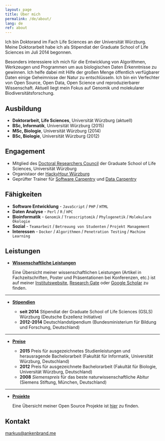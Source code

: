 ```yaml
---
layout: page
title: Über mich
permalink: /de/about/
lang: de
ref: about
---
```


Ich bin Doktorand im Fach Life Sciences an der Universität Würzburg.
Meine Doktorarbeit habe ich als Stipendiat der Graduate School of Life Sciences im Juli 2014 begonnen.

Besonders interessiere ich mich für die Entwicklung von Algorithmen, Werkzeugen und Programmen um aus biologischen Daten Erkenntnisse zu gewinnen.
Ich helfe dabei mit Hilfe der großen Menge öffentlich verfügbarer Daten einige Geheimnisse der Natur zu entschlüsseln.
Ich bin ein Verfechter von Open Source, Open Data, Open Science und reproduzierbarer Wissenschaft.
Aktuell liegt mein Fokus auf Genomik und molekularer Biodiversitätsforschung.

## Ausbildung

* **Doktorarbeit, Life Sciences**, Universität Würzburg (aktuell)
* **BSc, Informatik**, Universität Würzburg (2015)
* **MSc, Biologie**, Universität Würzburg (2014)
* **BSc, Biologie**, Universität Würzburg (2012)

## Engagement

* Mitglied des [Doctoral Researchers Council](http://www.graduateschools.uni-wuerzburg.de/life_sciences/doctoral_researchers/doctoral_researchers_council/) der Graduate School of Life Sciences, Universität Würzburg
* Organistaor der [HackyHour Würzburg](http://hackyhour.github.io/Wuerzburg/)
* Geprüfter Trainer für [Software Carpentry](https://software-carpentry.org/) und [Data Carpentry](http://www.datacarpentry.org/)

## Fähigkeiten

* **Software Entwicklung** - `JavaScript` / `PHP` / `HTML`
* **Daten Analyse** - `Perl` / `R` / `HPC`
* **Bioinformatik** - `Genomik` / `Transcriptomik` / `Phylogenetik` / `Molekulare Ökologie`
* **Sozial** - `Teamarbeit` / `Betreuung von Studenten` / `Projekt Management`
* **Interessen** - `Docker` / `Algorithmen` / `Penetration Testing` / `Machine Learning`
    
    
## Leistungen


* [**Wissenschaftliche Leistungen**](#)
   
    Eine Übersicht meiner wissenschaftlichen Leistungen (Artikel in Fachzeitschriften, Poster und Präsentationen bei Konferenzen, etc.) ist auf meiner [Institutswebsite](http://www.zoo3.biozentrum.uni-wuerzburg.de/team/ankenbrand/), [Research Gate](https://www.researchgate.net/profile/Markus_Ankenbrand) oder [Google Scholar](https://scholar.google.de/citations?user=Qroex8UAAAAJ) zu finden.

***

* [**Stipendien**](#)

    - **seit 2014** Stipendiat der Graduate School of Life Sciences (GSLS) Würzburg (Deutsche Exzellenz Initiative)
    - **2012-2014** Deutschlandstipendium (Bundesministerium für Bildung und Forschung, Deutschland)

***

* [**Preise**](#)

    - **2015** Preis für ausgezeichnetes Studienleistungen und herausragende Bachelorarbeit (Fakultät für Informatik, Universität Würzburg, Deutschland)
    - **2012** Preis für ausgezeichnete Bachelorarbeit (Fakultät für Biologie, Universität Würzburg, Deutschland)
    - **2008** *Siemenspreis* für das beste naturwissenschaftliche Abitur (Siemens Stiftung, München, Deutschland)

***

* [**Projekte**](#)

    Eine Übersicht meiner Open Source Projekte ist [hier](/{{page.lang}}/projects/) zu finden.

## Kontakt

[markus@ankenbrand.me](mailto:markus@ankenbrand.me)
